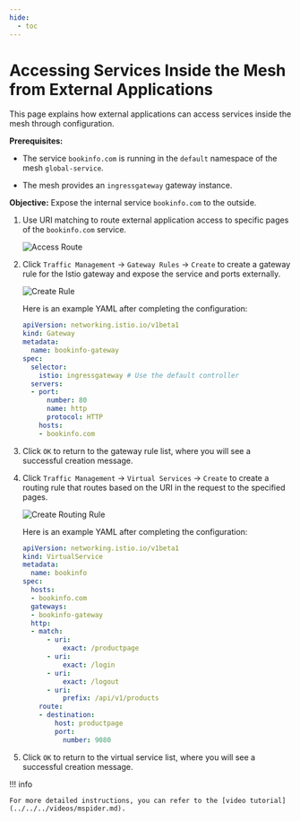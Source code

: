 ```yaml
---
hide:
  - toc
---
```


# Accessing Services Inside the Mesh from External Applications

This page explains how external applications can access services inside the mesh through configuration.

**Prerequisites:**

- The service `bookinfo.com` is running in the `default` namespace of the mesh `global-service`.

- The mesh provides an `ingressgateway` gateway instance.

**Objective:** Expose the internal service `bookinfo.com` to the outside.

1. Use URI matching to route external application access to specific pages of the `bookinfo.com` service.

    ![Access Route](https://docs.daocloud.io/daocloud-docs-images/docs/en/docs/mspider/images/out-to-in01.png)

2. Click `Traffic Management` -> `Gateway Rules` -> `Create` to create a gateway rule for the Istio gateway and expose the service and ports externally.

    ![Create Rule](https://docs.daocloud.io/daocloud-docs-images/docs/en/docs/mspider/images/out-to-in02.png)

    Here is an example YAML after completing the configuration:

    ```yaml
    apiVersion: networking.istio.io/v1beta1
    kind: Gateway
    metadata:
      name: bookinfo-gateway
    spec:
      selector:
        istio: ingressgateway # Use the default controller
      servers:
      - port:
          number: 80
          name: http
          protocol: HTTP
        hosts:
        - bookinfo.com
    ```

3. Click `OK` to return to the gateway rule list, where you will see a successful creation message.

4. Click `Traffic Management` -> `Virtual Services` -> `Create` to create a routing rule that routes based on the URI in the request to the specified pages.

    ![Create Routing Rule](https://docs.daocloud.io/daocloud-docs-images/docs/en/docs/mspider/images/out-to-in04.png)

    Here is an example YAML after completing the configuration:

    ```yaml
    apiVersion: networking.istio.io/v1beta1
    kind: VirtualService
    metadata:
      name: bookinfo
    spec:
      hosts:
      - bookinfo.com
      gateways:
      - bookinfo-gateway
      http:
      - match:
          - uri:
              exact: /productpage
          - uri:
              exact: /login
          - uri:
              exact: /logout
          - uri:
              prefix: /api/v1/products
        route:
        - destination:
            host: productpage
            port:
              number: 9080
    ```

5. Click `OK` to return to the virtual service list, where you will see a successful creation message.

!!! info

    For more detailed instructions, you can refer to the [video tutorial](../../../videos/mspider.md).
